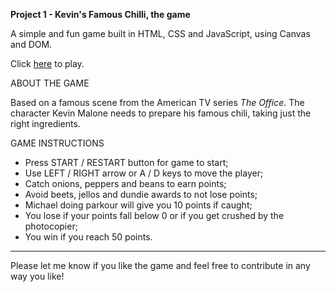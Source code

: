 ﻿
**Project 1 - Kevin's Famous Chilli, the game**

A simple and fun game built in HTML, CSS and JavaScript, using Canvas and DOM.

Click [here](https://anacrdel.github.io/kevins-famous-chilli-game/index.html) to play.

ABOUT THE GAME

Based on a famous scene from the American TV series *The Office*. The character Kevin Malone needs to prepare his famous chili, taking just the right ingredients.

GAME INSTRUCTIONS
- Press START / RESTART button for game to start;
- Use LEFT / RIGHT arrow or A / D keys to move the player;
- Catch onions, peppers and beans to earn points;
- Avoid beets, jellos and dundie awards to not lose points;
- Michael doing parkour will give you 10 points if caught; 
- You lose if your points fall below 0 or if you get crushed by the photocopier; 
- You win if you reach 50 points.

___________________________________________________

Please let me know if you like the game and feel free to contribute in any way you like!